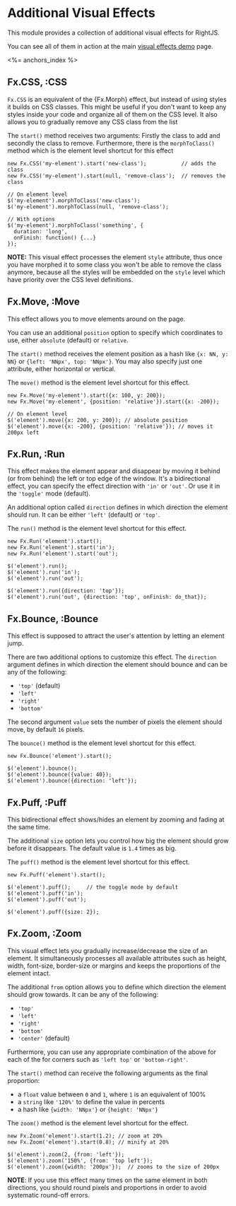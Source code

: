 # Additional Visual Effects

This module provides a collection of additional visual effects for RightJS.

You can see all of them in action at the main [visual effects demo](/fx-demo) page.

<%= anchors_index %>

## Fx.CSS, :CSS

`Fx.CSS` is an equivalent of the {Fx.Morph} effect, but instead of using styles it
builds on CSS classes. This might be useful if you don't want to keep any styles inside
your code and organize all of them on the CSS level. It also allows you to gradually remove
any CSS class from the list

The `start()` method receives two arguments: Firstly the class to add and secondly
the class to remove. Furthermore, there is the `morphToClass()` method which is the 
element level shortcut for this effect

    new Fx.CSS('my-element').start('new-class');           // adds the class
    new Fx.CSS('my-element').start(null, 'remove-class');  // removes the class

    // On element level
    $('my-element').morphToClass('new-class');
    $('my-element').morphToClass(null, 'remove-class');

    // With options
    $('my-element').morphToClass('something', {
      duration: 'long',
      onFinish: function() {...}
    });

__NOTE:__ This visual effect processes the element `style` attribute, thus once
you have morphed it to some class you won't be able to remove the class anymore,
because all the styles will be embedded on the `style` level which have priority
over the CSS level definitions.



## Fx.Move, :Move

This effect allows you to move elements around on the page.

You can use an additional `position` option to specify which coordinates to use,
either `absolute` (default) or `relative`.

The `start()` method receives the element position as a hash like `{x: NN, y: NN}`
or `{left: 'NNpx', top: 'NNpx'}`. You may also specify just one attribute, either
horizontal or vertical.

The `move()` method is the element level shortcut for this effect.

    new Fx.Move('my-element').start({x: 100, y: 200});
    new Fx.Move('my-element', {position: 'relative'}).start({x: -200});

    // On element level
    $('element').move({x: 200, y: 200}); // absolute position
    $('element').move({x: -200}, {position: 'relative'}); // moves it 200px left


## Fx.Run, :Run

This effect makes the element appear and disappear by moving it behind (or from behind) the left
or top edge of the window. It's a bidirectional effect, you can specify the effect direction with
`'in'` or `'out'`. Or use it in the `'toggle'` mode (default).

An additional option called `direction` defines in which direction the element should run. It
can be either `'left'` (default) or `'top'`.

The `run()` method is the element level shortcut for this effect.

    new Fx.Run('element').start();
    new Fx.Run('element').start('in');
    new Fx.Run('element').start('out');

    $('element').run();
    $('element').run('in');
    $('element').run('out');

    $('element').run({direction: 'top'});
    $('element').run('out', {direction: 'top', onFinish: do_that});


## Fx.Bounce, :Bounce

This effect is supposed to attract the user's attention by letting an element jump.

There are two additional options to customize this effect. The `direction` argument 
defines in which direction the element should bounce and can be any of the following:

* `'top'` (default)
* `'left'`
* `'right'`
* `'bottom'`

The second argument `value` sets the number of pixels the element should move, by 
default `16` pixels.

The `bounce()` method is the element level shortcut for this effect.

    new Fx.Bounce('element').start();

    $('element').bounce();
    $('element').bounce({value: 40});
    $('element').bounce({direction: 'left'});



## Fx.Puff, :Puff

This bidirectional effect shows/hides an element by zooming and fading at the same
time.

The additional `size` option lets you control how big the element should grow before 
it disappears. The default value is `1.4` times as big.

The `puff()` method is the element level shortcut for this effect.

    new Fx.Puff('element').start();

    $('element').puff();     // the toggle mode by default
    $('element').puff('in');
    $('element').puff('out');

    $('element').puff({size: 2});


## Fx.Zoom, :Zoom

This visual effect lets you gradually increase/decrease the size of an element. It 
simultaneously processes all available attributes such as height, width, font-size, 
border-size or margins and keeps the proportions of the element intact.

The additional `from` option allows you to define which direction the element should 
grow towards. It can be any of the following:

* `'top'`
* `'left'`
* `'right'`
* `'bottom'`
* `'center'` (default)

Furthermore, you can use any appropriate combination of the above for each of the for
corners such as `'left top'` or `'bottom-right'`.

The `start()` method can receive the following arguments as the final proportion:

* a `float` value between `0` and `1`, where `1` is an equivalent of 100%
* a `string` like `'120%'` to define the value in percents
* a hash like `{width: 'NNpx'}` or `{height: 'NNpx'}`

The `zoom()` method is the element level shortcut for the effect.

    new Fx.Zoom('element').start(1.2); // zoom at 20%
    new Fx.Zoom('element').start(0.8); // minify at 20%

    $('element').zoom(2, {from: 'left'});
    $('element').zoom('150%', {from: 'top left'});
    $('element').zoom({width: '200px'});  // zooms to the size of 200px

__NOTE__: If you use this effect many times on the same element in both directions, you
should round pixels and proportions in order to avoid systematic round-off errors.